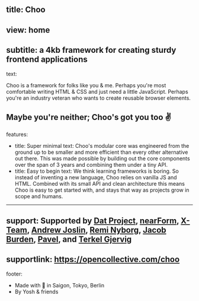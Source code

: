 title: Choo
----
view: home
----
subtitle: a 4kb framework for creating sturdy frontend applications
----
text:

Choo is a framework for folks like you & me. Perhaps you're most comfortable writing HTML & CSS and just need a little JavaScript. Perhaps you're an industry veteran who wants to create reusable browser elements.

Maybe you're neither; Choo's got you too ✌
----
features:
  - title: Super minimal
    text: Choo's modular core was engineered from the ground up to be smaller and more efficient than every other alternative out there. This was made possible by building out the core components over the span of 3 years and combining them under a tiny API.
  - title: Easy to begin
    text: We think learning frameworks is boring. So instead of inventing a new language, Choo relies on vanilla JS and HTML. Combined with its small API and clean architecture this means Choo is easy to get started with, and stays that way as projects grow in scope and humans.
----
support: <span class="fc-pinker">Supported by</span> [Dat Project](https://datproject.org/), [nearForm](https://nearform.com/), [X-Team](https://x-team.com/), [Andrew Joslin](https://twitter.com/andrewtjoslin), [Remi Nyborg](https://twitter.com/reminyborg), [Jacob Burden](https://twitter.com/jekrb), [Pavel](https://opencollective.com/pavel), and [Terkel Gjervig](https://twitter.com/terkelg)
----
supportlink: https://opencollective.com/choo
----
footer:
  - Made with 🚂 in Saigon, Tokyo, Berlin
  - By Yosh & friends
